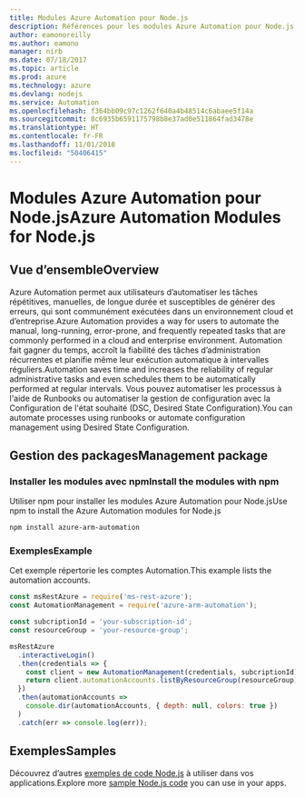```yaml
---
title: Modules Azure Automation pour Node.js
description: Références pour les modules Azure Automation pour Node.js
author: eamonoreilly
ms.author: eamono
manager: nirb
ms.date: 07/18/2017
ms.topic: article
ms.prod: azure
ms.technology: azure
ms.devlang: nodejs
ms.service: Automation
ms.openlocfilehash: f364bb09c97c1262f640a4b48514c6abaee5f14a
ms.sourcegitcommit: 8c6935b6591175798b8e37ad0e511864fad3478e
ms.translationtype: HT
ms.contentlocale: fr-FR
ms.lasthandoff: 11/01/2018
ms.locfileid: "50406415"
---
```

# <a name="azure-automation-modules-for-nodejs"></a><span data-ttu-id="2cd74-103">Modules Azure Automation pour Node.js</span><span class="sxs-lookup"><span data-stu-id="2cd74-103">Azure Automation Modules for Node.js</span></span>

## <a name="overview"></a><span data-ttu-id="2cd74-104">Vue d’ensemble</span><span class="sxs-lookup"><span data-stu-id="2cd74-104">Overview</span></span>

<span data-ttu-id="2cd74-105">Azure Automation permet aux utilisateurs d’automatiser les tâches répétitives, manuelles, de longue durée et susceptibles de générer des erreurs, qui sont communément exécutées dans un environnement cloud et d’entreprise.</span><span class="sxs-lookup"><span data-stu-id="2cd74-105">Azure Automation provides a way for users to automate the manual, long-running, error-prone, and frequently repeated tasks that are commonly performed in a cloud and enterprise environment.</span></span> <span data-ttu-id="2cd74-106">Automation fait gagner du temps, accroît la fiabilité des tâches d’administration récurrentes et planifie même leur exécution automatique à intervalles réguliers.</span><span class="sxs-lookup"><span data-stu-id="2cd74-106">Automation saves time and increases the reliability of regular administrative tasks and even schedules them to be automatically performed at regular intervals.</span></span> <span data-ttu-id="2cd74-107">Vous pouvez automatiser les processus à l'aide de Runbooks ou automatiser la gestion de configuration avec la Configuration de l'état souhaité (DSC, Desired State Configuration).</span><span class="sxs-lookup"><span data-stu-id="2cd74-107">You can automate processes using runbooks or automate configuration management using Desired State Configuration.</span></span>

## <a name="management-package"></a><span data-ttu-id="2cd74-108">Gestion des packages</span><span class="sxs-lookup"><span data-stu-id="2cd74-108">Management package</span></span>

### <a name="install-the-modules-with-npm"></a><span data-ttu-id="2cd74-109">Installer les modules avec npm</span><span class="sxs-lookup"><span data-stu-id="2cd74-109">Install the modules with npm</span></span>

<span data-ttu-id="2cd74-110">Utiliser npm pour installer les modules Azure Automation pour Node.js</span><span class="sxs-lookup"><span data-stu-id="2cd74-110">Use npm to install the Azure Automation modules for Node.js</span></span>

```bash
npm install azure-arm-automation
```

### <a name="example"></a><span data-ttu-id="2cd74-111">Exemples</span><span class="sxs-lookup"><span data-stu-id="2cd74-111">Example</span></span>

<span data-ttu-id="2cd74-112">Cet exemple répertorie les comptes Automation.</span><span class="sxs-lookup"><span data-stu-id="2cd74-112">This example lists the automation accounts.</span></span>

```javascript
const msRestAzure = require('ms-rest-azure');
const AutomationManagement = require('azure-arm-automation');

const subcriptionId = 'your-subscription-id';
const resourceGroup = 'your-resource-group';

msRestAzure
  .interactiveLogin()
  .then(credentials => {
    const client = new AutomationManagement(credentials, subcriptionId);
    return client.automationAccounts.listByResourceGroup(resourceGroup);
  })
  .then(automationAccounts =>
    console.dir(automationAccounts, { depth: null, colors: true })
  )
  .catch(err => console.log(err));
```

## <a name="samples"></a><span data-ttu-id="2cd74-113">Exemples</span><span class="sxs-lookup"><span data-stu-id="2cd74-113">Samples</span></span>

<span data-ttu-id="2cd74-114">Découvrez d’autres [exemples de code Node.js](https://azure.microsoft.com/resources/samples/?platform=nodejs) à utiliser dans vos applications.</span><span class="sxs-lookup"><span data-stu-id="2cd74-114">Explore more [sample Node.js code](https://azure.microsoft.com/resources/samples/?platform=nodejs) you can use in your apps.</span></span>
